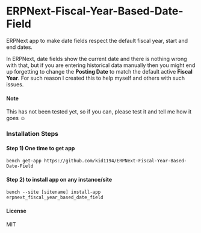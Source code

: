 # ERPNext-Fiscal-Year-Based-Date-Field
ERPNext app to make date fields respect the default fiscal year, start and end dates.

In ERPNext, date fields show the current date and there is nothing wrong with that, but if you are entering historical data manually then you might end up forgetting to change the **Posting Date** to match the default active **Fiscal Year**.
For such reason I created this to help myself and others with such issues.

#### Note
This has not been tested yet, so if you can, please test it and tell me how it goes ☺ 

### Installation Steps
#### Step 1) One time to get app

```bench get-app https://github.com/kid1194/ERPNext-Fiscal-Year-Based-Date-Field```

#### Step 2) to install app on any instance/site

```bench --site [sitename] install-app erpnext_fiscal_year_based_date_field```


#### License

MIT

